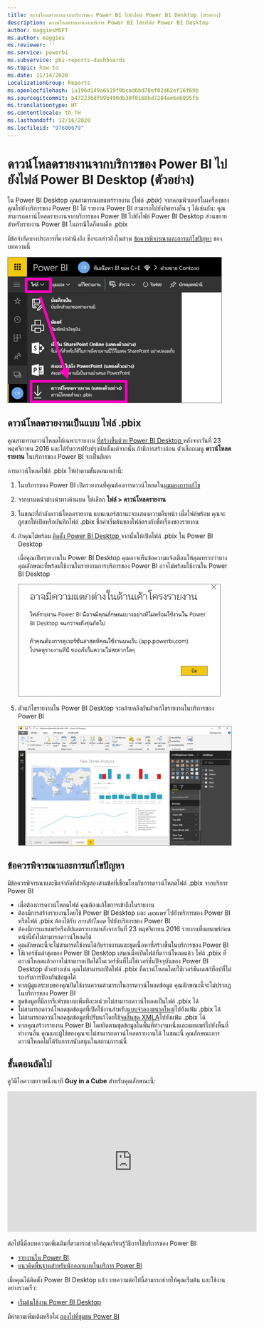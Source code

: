 ```yaml
---
title: ดาวน์โหลดรายงานจากบริการของ Power BI ไปยังไฟล์ Power BI Desktop (ตัวอย่าง)
description: ดาวน์โหลดรายงานจากบริการ Power BI ไปยังไฟล์ Power BI Desktop
author: maggiesMSFT
ms.author: maggies
ms.reviewer: ''
ms.service: powerbi
ms.subservice: pbi-reports-dashboards
ms.topic: how-to
ms.date: 11/14/2020
LocalizationGroup: Reports
ms.openlocfilehash: 1a196d149a6519f9bcad6bd70ef02d62ef16f69b
ms.sourcegitcommit: b472236df99b490db30f0168bd7284ae6e6095fb
ms.translationtype: HT
ms.contentlocale: th-TH
ms.lasthandoff: 12/16/2020
ms.locfileid: "97600679"
---
```

# <a name="download-a-report-from-the-power-bi-service-to-power-bi-desktop-preview"></a>ดาวน์โหลดรายงานจากบริการของ Power BI ไปยังไฟล์ Power BI Desktop (ตัวอย่าง)
      
ใน Power BI Desktop คุณสามารถเผยแพร่รายงาน (ไฟล์ *.pbix*) จากคอมพิวเตอร์ในเครื่องของคุณไปยังบริการของ Power BI ได้ รายงาน Power BI สามารถไปยังทิศทางอื่น ๆ ได้เช่นกัน: คุณสามารถดาวน์โหลดรายงานจากบริการของ Power BI ไปยังไฟล์ Power BI Desktop ส่วนขยายสำหรับรายงาน Power BI ในกรณีใดก็ตามคือ .pbix

มีข้อจำกัดบางประการที่ควรคำนึงถึง ซึ่งจะกล่าวถึงในส่วน [ข้อควรพิจารณาและการแก้ไขปัญหา](#considerations-and-troubleshooting) ของบทความนี้

![รายการแบบเลื่อนลงของไฟล์](media/service-export-to-pbix/power-bi-file-export.png)

## <a name="download-the-report-as-a-pbix-file"></a>ดาวน์โหลดรายงานเป็นแบบ ไฟล์ .pbix

คุณสามารถดาวน์โหลดได้เฉพาะรายงาน [ที่สร้างขึ้นด้วย Power BI Desktop ](/learn/modules/publish-share-power-bi/2-publish-reports) หลังจากวันที่ 23 พฤศจิกายน 2016 และได้รับการปรับปรุงนับตั้งแต่จากนั้น ถ้ามีการสร้างก่อน ตัวเลือกเมนู **ดาวน์โหลดรายงาน** ในบริการของ Power BI จะเป็นสีเทา

การดาวน์โหลดไฟล์ .pbix ให้ทำตามขั้นตอนเหล่านี้:

1. ในบริการของ Power BI เปิดรายงานที่คุณต้องการดาวน์โหลดใน[มุมมองการแก้ไข](./service-interact-with-a-report-in-editing-view.md)

2. จากบานหน้าต่างนำทางด้านบน ให้เลือก **ไฟล์ > ดาวน์โหลดรายงาน**
   
3. ในขณะที่กำลังดาวน์โหลดรายงาน แบนเนอร์สถานะจะแสดงความคืบหน้า เมื่อไฟล์พร้อม คุณจะถูกขอให้เปิดหรือบันทึกไฟล์ .pbix ชื่อค่าเริ่มต้นของไฟล์ตรงกับชื่อเรื่องของรายงาน
   
4. ถ้าคุณไม่พร้อม [ติดตั้ง Power BI Desktop ](../fundamentals/desktop-get-the-desktop.md) จากนั้นให้เปิดไฟล์ .pbix ใน Power BI Desktop
   
    เมื่อคุณเปิดรายงานใน Power BI Desktop คุณอาจเห็นข้อความแจ้งเตือนให้คุณทราบว่าบางคุณลักษณะที่พร้อมใช้งานในรายงานการบริการของ Power BI อาจไม่พร้อมใช้งานใน Power BI Desktop
   
    ![กล่องโต้ตอบคำเตือน](media/service-export-to-pbix/power-bi-export-to-pbix_2.png)

5. ตัวแก้ไขรายงานใน Power BI Desktop จะคล้ายคลึงกันตัวแก้ไขรายงานในบริการของ Power BI  
   
    ![ตัวแก้ไขรายงาน Power BI Desktop](media/service-export-to-pbix/power-bi-desktop.png)

## <a name="considerations-and-troubleshooting"></a>ข้อควรพิจารณาและการแก้ไขปัญหา

มีข้อควรพิจารณาและขีดจำกัดที่สำคัญสองสามข้อที่เชื่อมโยงกับการดาวน์โหลดไฟล์ .pbix จากบริการ Power BI

* เมื่อต้องการดาวน์โหลดไฟล์ คุณต้องแก้ไขการเข้าถึงในรายงาน
* ต้องมีการสร้างรายงานโดยใช้ Power BI Desktop และ *เผยแพร่* ไปยังบริการของ Power BI หรือไฟล์ .pbix ต้องได้รับ *การอัปโหลด* ไปยังบริการของ Power BI
* ต้องมีการเผยแพร่หรืออัปเดตรายงานหลังจากวันที่ 23 พฤศจิกายน 2016 รายงานที่เผยแพร่ก่อนหน้านี้ยังไม่สามารถดาวน์โหลดได้
* คุณลักษณะนี้จะไม่สามารถใช้งานได้กับรายงานและชุดเนื้อหาที่สร้างขึ้นในบริการของ Power BI
* ใช้เวอร์ชันล่าสุดของ Power BI Desktop เสมอเมื่อเปิดไฟล์ที่ดาวน์โหลดแล้ว ไฟล์ .pbix ที่ดาวน์โหลดแล้วอาจไม่สามารถเปิดได้ในเวอร์ชันที่ไม่ใช่เวอร์ชั่นปัจจุบันของ Power BI Desktop ตัวอย่างเช่น คุณไม่สามารถเปิดไฟล์ .pbix ที่ดาวน์โหลดโดยใช้เวอร์ชันเดสก์ท็อปที่ไม่รองรับการป้องกันข้อมูลได้
* หากผู้ดูแลระบบของคุณปิดใช้งานความสามารถในการดาวน์โหลดข้อมูล คุณลักษณะนี้จะไม่ปรากฏในบริการของ Power BI
* ชุดข้อมูลที่มีการรีเฟรชแบบเพิ่มทีละหน่วยไม่สามารถดาวน์โหลดเป็นไฟล์ .pbix ได้
* ไม่สามารถดาวน์โหลดชุดข้อมูลที่เปิดใช้งานสำหรับ[แบบจำลองขนาดใหญ่](../admin/service-premium-large-models.md)ไปยังแฟ้ม .pbix ได้
* ไม่สามารถดาวน์โหลดชุดข้อมูลที่ปรับแก้โดยใช้[จุดสิ้นสุด XMLA](../admin/service-premium-connect-tools.md)ไปยังแฟ้ม .pbix ได้
* หากคุณสร้างรายงาน Power BI โดยยึดตามชุดข้อมูลในพื้นที่ทำงานหนึ่งและเผยแพร่ไปยังพื้นที่ทำงานอื่น คุณและผู้ใช้ของคุณจะไม่สามารถดาวน์โหลดรายงานได้ ในขณะนี้ คุณลักษณะการดาวน์โหลดไม่ได้รับการสนับสนุนในสถานการณ์นี้

## <a name="next-steps"></a>ขั้นตอนถัดไป

ดูวิดีโอความยาวหนึ่งนาที **Guy in a Cube** สำหรับคุณลักษณะนี้:

<iframe width="560" height="315" src="https://www.youtube.com/embed/ymWqU5jiUl0" frameborder="0" allowfullscreen></iframe>

ต่อไปนี้คือบทความเพิ่มเติมที่สามารถช่วยให้คุณเรียนรู้วิธีการใช้บริการของ Power BI:

* [รายงานใน Power BI](../consumer/end-user-reports.md)
* [แนวคิดพื้นฐานสำหรับนักออกแบบในบริการ Power BI](../fundamentals/service-basic-concepts.md)

เมื่อคุณได้ติดตั้ง Power BI Desktop แล้ว บทความต่อไปนี้สามารถช่วยให้คุณเริ่มต้น และใช้งานอย่างรวดเร็ว:

* [เริ่มต้นใช้งาน Power BI Desktop](../fundamentals/desktop-getting-started.md)

มีคำถามเพิ่มเติมหรือไม่ [ลองไปที่ชุมชน Power BI](https://community.powerbi.com/)
